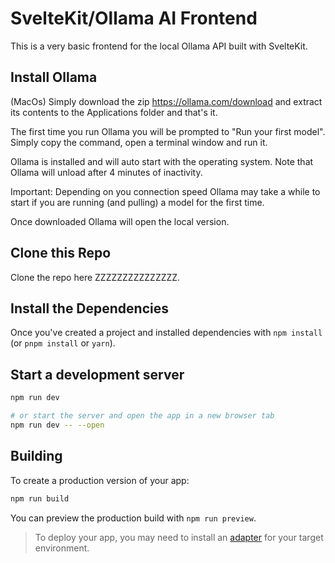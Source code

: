# SvelteKit/Ollama AI Frontend

This is a very basic frontend for the local Ollama API built with SvelteKit.

## Install Ollama

(MacOs) Simply download the zip https://ollama.com/download and extract its contents to the Applications folder and that's it. 

The first time you run Ollama you will be prompted to "Run your first model". Simply copy the command, open a terminal window and run it.

Ollama is installed and will auto start with the operating system. Note that Ollama will unload after 4 minutes of inactivity.

Important: Depending on you connection speed Ollama may take a while to start if you are running (and pulling) a model for the first time. 

Once downloaded Ollama will open the local version.

## Clone this Repo

Clone the repo here ZZZZZZZZZZZZZZZ.

## Install the Dependencies

Once you've created a project and installed dependencies with `npm install` (or `pnpm install` or `yarn`).

## Start a development server
```bash
npm run dev

# or start the server and open the app in a new browser tab
npm run dev -- --open
```

## Building

To create a production version of your app:

```bash
npm run build
```

You can preview the production build with `npm run preview`.

> To deploy your app, you may need to install an [adapter](https://kit.svelte.dev/docs/adapters) for your target environment.
